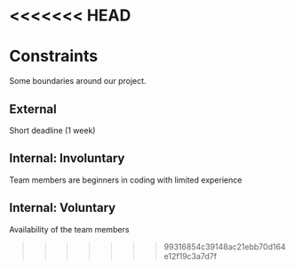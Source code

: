 <<<<<<< HEAD
=======
# Constraints

Some boundaries around our project.

## External

Short deadline (1 week)

## Internal: Involuntary

Team members are beginners in coding with limited experience

## Internal: Voluntary

Availability of the team members
>>>>>>> 99316854c39148ac21ebb70d164e12f19c3a7d7f
